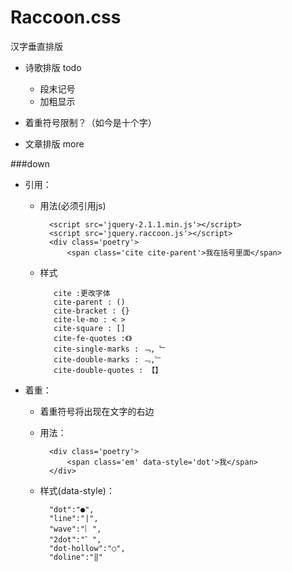 Raccoon.css
=======

汉字垂直排版

* 诗歌排版 todo

	- 段末记号
	- 加粗显示 		
		
* 着重符号限制？（如今是十个字）
* 文章排版 more


###down
- 引用：

    * 用法(必须引用js)

        	<script src='jquery-2.1.1.min.js'></script>
        	<script src='jquery.raccoon.js'></script>
        	<div class='poetry'>
        	    <span class='cite cite-parent'>我在括号里面</span>
	  	</div>
        	<script>$(document).raccoon();</script>
        
    * 样式

	         cite :更改字体
	         cite-parent : ()
	         cite-bracket : {}
	         cite-le-mo : < >
	         cite-square : []
	         cite-fe-quotes :《》
	         cite-single-marks : ﹁, ﹂
	         cite-double-marks : ﹃,﹄
	         cite-double-quotes : 【】

- 着重：

    * 着重符号将出现在文字的右边
    * 用法：

	        <div class='poetry'>
	            <span class='em' data-style='dot'>我</span>
	        </div>

    * 样式(data-style)：

	        "dot":"●",
	        "line":"|",
	        "wave":"︴",
	        "2dot":"゛",
	        "dot-hollow":"○",
	        "doline":"‖"
	
	  

